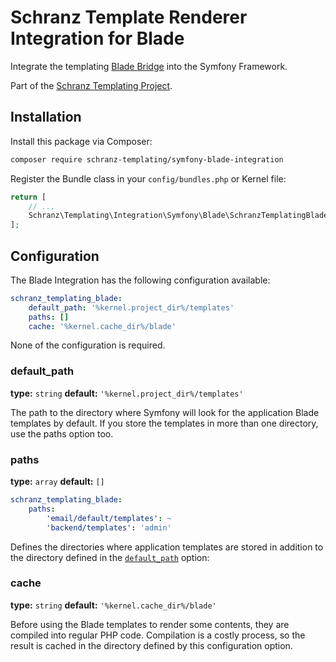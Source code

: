 # Schranz Template Renderer Integration for Blade

Integrate the templating [Blade Bridge](https://github.com/schranz-templating/blade-bridge) 
into the Symfony Framework.

Part of the [Schranz Templating Project](https://github.com/schranz-templating/templating).

## Installation

Install this package via Composer:

```bash
composer require schranz-templating/symfony-blade-integration
```

Register the Bundle class in your `config/bundles.php` or Kernel file:

```php
return [
    // ...
    Schranz\Templating\Integration\Symfony\Blade\SchranzTemplatingBladeBundle::class => ['all' => true],
];
```

## Configuration

The Blade Integration has the following configuration available:

```yaml
schranz_templating_blade:
    default_path: '%kernel.project_dir%/templates'
    paths: []
    cache: '%kernel.cache_dir%/blade'
```

None of the configuration is required.

### default_path

**type:** `string` **default:** `'%kernel.project_dir%/templates'`

The path to the directory where Symfony will look for the application Blade templates by default.
If you store the templates in more than one directory, use the paths option too.

### paths

**type:** `array` **default:** `[]`

```yaml
schranz_templating_blade:
    paths:
        'email/default/templates': ~
        'backend/templates': 'admin'
```

Defines the directories where application templates are stored in addition to the directory defined in the [`default_path`](#default_path) option:

### cache

**type:** `string` **default:** `'%kernel.cache_dir%/blade'`

Before using the Blade templates to render some contents, they are compiled into regular PHP code. Compilation is a costly process, so the result is cached in the directory defined by this configuration option.
